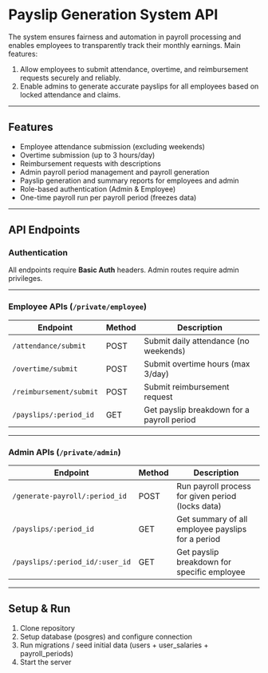 # Payslip Generation System API

The system ensures fairness and automation in payroll processing and enables employees to transparently track their monthly earnings. Main features:
1. Allow employees to submit attendance, overtime, and reimbursement requests securely and reliably.
2. Enable admins to generate accurate payslips for all employees based on locked attendance and claims.


---

## Features

- Employee attendance submission (excluding weekends)
- Overtime submission (up to 3 hours/day)
- Reimbursement requests with descriptions
- Admin payroll period management and payroll generation
- Payslip generation and summary reports for employees and admin
- Role-based authentication (Admin & Employee)
- One-time payroll run per payroll period (freezes data)

---

## API Endpoints

### Authentication

All endpoints require **Basic Auth** headers. Admin routes require admin privileges.

---

### Employee APIs (`/private/employee`)

| Endpoint                      | Method | Description                            |
|-------------------------------|--------|------------------------------------|
| `/attendance/submit`          | POST   | Submit daily attendance (no weekends) |
| `/overtime/submit`            | POST   | Submit overtime hours (max 3/day)  |
| `/reimbursement/submit`       | POST   | Submit reimbursement request        |
| `/payslips/:period_id`        | GET    | Get payslip breakdown for a payroll period |

---

### Admin APIs (`/private/admin`)

| Endpoint                                 | Method | Description                           |
|------------------------------------------|--------|-----------------------------------|
| `/generate-payroll/:period_id`           | POST   | Run payroll process for given period (locks data) |
| `/payslips/:period_id`                   | GET    | Get summary of all employee payslips for a period |
| `/payslips/:period_id/:user_id`          | GET    | Get payslip breakdown for specific employee |

---

## Setup & Run
1. Clone repository
2. Setup database (posgres) and configure connection
3. Run migrations / seed initial data (users + user_salaries + payroll_periods)
4. Start the server

